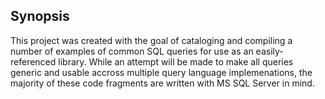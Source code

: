 ## Synopsis

This project was created with the goal of cataloging and compiling a number of examples of common SQL queries for use as an easily-referenced library. While an attempt will be made to make all queries generic and usable accross multiple query language implemenations, the majority of these code fragments are written with MS SQL Server in mind.
